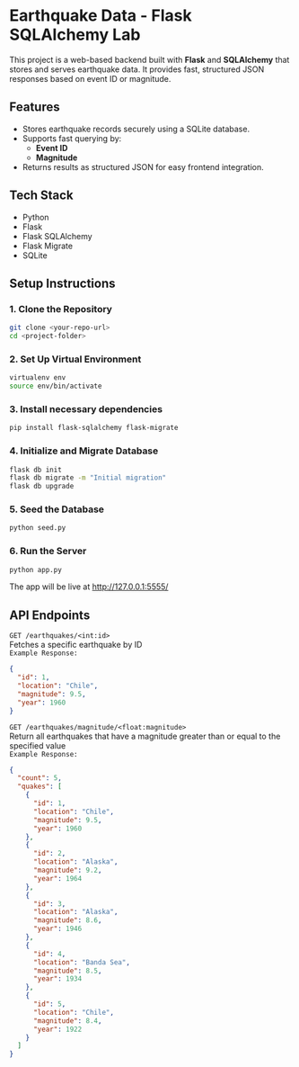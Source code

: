 # Earthquake Data - Flask SQLAlchemy Lab
This project is a web-based backend built with **Flask** and **SQLAlchemy** that stores and serves earthquake data. It provides fast, structured JSON responses based on event ID or magnitude.

## Features
- Stores earthquake records securely using a SQLite database.
- Supports fast querying by:
  - **Event ID**
  - **Magnitude**
- Returns results as structured JSON for easy frontend integration.

## Tech Stack
- Python
- Flask
- Flask SQLAlchemy
- Flask Migrate
- SQLite

## Setup Instructions

### 1. Clone the Repository
```bash
git clone <your-repo-url>
cd <project-folder>
```
### 2. Set Up Virtual Environment
```bash
virtualenv env
source env/bin/activate
```
### 3. Install necessary dependencies
```bash
pip install flask-sqlalchemy flask-migrate
```
### 4. Initialize and Migrate Database
```bash
flask db init
flask db migrate -m "Initial migration"
flask db upgrade
```
### 5. Seed the Database
```bash
python seed.py
```
### 6. Run the Server
```bash
python app.py
```
The app will be live at http://127.0.0.1:5555/


## API Endpoints
`GET /earthquakes/<int:id>` <br>
Fetches a specific earthquake by ID <br>
`Example Response:`
```json
{
  "id": 1,
  "location": "Chile",
  "magnitude": 9.5,
  "year": 1960
}
```

`GET /earthquakes/magnitude/<float:magnitude>` <br>
Return all earthquakes that have a magnitude greater than or equal to the specified value <br>
`Example Response:`
```json
{
  "count": 5,
  "quakes": [
    {
      "id": 1,
      "location": "Chile",
      "magnitude": 9.5,
      "year": 1960
    },
    {
      "id": 2,
      "location": "Alaska",
      "magnitude": 9.2,
      "year": 1964
    },
    {
      "id": 3,
      "location": "Alaska",
      "magnitude": 8.6,
      "year": 1946
    },
    {
      "id": 4,
      "location": "Banda Sea",
      "magnitude": 8.5,
      "year": 1934
    },
    {
      "id": 5,
      "location": "Chile",
      "magnitude": 8.4,
      "year": 1922
    }
  ]
}
```





